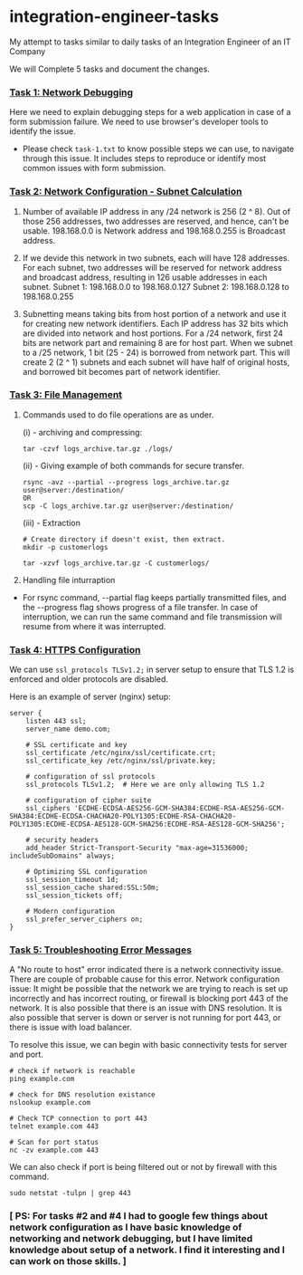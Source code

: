 # integration-engineer-tasks
My attempt to tasks similar to daily tasks of an Integration Engineer of an IT Company

We will Complete 5 tasks and document the changes. 

### <ins>Task 1: Network Debugging</ins>
Here we need to explain debugging steps for a web application in case of a form submission failure. 
We need to use browser's developer tools to identify the issue.

- Please check <code>task-1.txt</code> to know possible steps we can use, to navigate through this issue.
It includes steps to reproduce or identify most common issues with form submission. 

### <ins>Task 2: Network Configuration - Subnet Calculation</ins>

1. Number of available IP address in any /24 network is 256 (2 ^ 8).
Out of those 256 addresses, two addresses are reserved, and hence, can't be usable.
198.168.0.0 is Network address and 198.168.0.255 is Broadcast address. 

2. If we devide this network in two subnets, each will have 128 addresses.
For each subnet, two addresses will be reserved for network address and broadcast address, resulting in 126 usable addresses in each subnet. 
Subnet 1: 198.168.0.0 to 198.168.0.127
Subnet 2: 198.168.0.128 to 198.168.0.255

3. Subnetting means taking bits from host portion of a network and use it for creating new network identifiers. 
Each IP address has 32 bits which are divided into network and host portions.
For a /24 network, first 24 bits are network part and remaining 8 are for host part. 
When we subnet to a /25 network, 1 bit (25 - 24) is borrowed from network part.
This will create 2 (2 ^ 1) subnets and each subnet will have half of original hosts, and borrowed bit becomes part of network identifier.

### <ins>Task 3: File Management</ins>

1. Commands used to do file operations are as under.
    
    (i) - archiving and compressing:
    ```
    tar -czvf logs_archive.tar.gz ./logs/
    ```
    (ii) - Giving example of both commands for secure transfer.
    ```
    rsync -avz --partial --progress logs_archive.tar.gz user@server:/destination/
    OR
    scp -C logs_archive.tar.gz user@server:/destination/
    ```
    (iii) - Extraction
    ```
    # Create directory if doesn't exist, then extract.
    mkdir -p customerlogs

    tar -xzvf logs_archive.tar.gz -C customerlogs/
    ```

2. Handling file inturraption
- For rsync command, --partial flag keeps partially transmitted files, and the --progress flag shows progress of a file transfer. 
In case of interruption, we can run the same command and file transmission will resume from where it was interrupted. 

### <ins>Task 4: HTTPS Configuration</ins>
We can use <code>ssl_protocols TLSv1.2;</code>  in server setup to ensure that TLS 1.2 is enforced and older protocols are disabled.

Here is an example of server (nginx) setup:
```
server {
    listen 443 ssl;
    server_name demo.com;

    # SSL certificate and key
    ssl_certificate /etc/nginx/ssl/certificate.crt;
    ssl_certificate_key /etc/nginx/ssl/private.key;

    # configuration of ssl protocols
    ssl_protocols TLSv1.2;  # Here we are only allowing TLS 1.2
    
    # configuration of cipher suite 
    ssl_ciphers 'ECDHE-ECDSA-AES256-GCM-SHA384:ECDHE-RSA-AES256-GCM-SHA384:ECDHE-ECDSA-CHACHA20-POLY1305:ECDHE-RSA-CHACHA20-POLY1305:ECDHE-ECDSA-AES128-GCM-SHA256:ECDHE-RSA-AES128-GCM-SHA256';
    
    # security headers
    add_header Strict-Transport-Security "max-age=31536000; includeSubDomains" always;
    
    # Optimizing SSL configuration
    ssl_session_timeout 1d;
    ssl_session_cache shared:SSL:50m;
    ssl_session_tickets off;
    
    # Modern configuration
    ssl_prefer_server_ciphers on;
}
```

### <ins>Task 5: Troubleshooting Error Messages</ins>
A "No route to host" error indicated there is a network connectivity issue. 
There are couple of probable cause for this error.
Network configuration issue: It might be possible that the network we are trying to reach is set up incorrectly and has incorrect routing, or firewall is blocking port 443 of the network. It is also possible that there is an issue with DNS resolution. 
It is also possible that server is down or server is not running for port 443, or there is issue with load balancer. 

To resolve this issue, we can begin with basic connectivity tests for server and port.
```
# check if network is reachable
ping example.com

# check for DNS resolution existance
nslookup example.com

# Check TCP connection to port 443
telnet example.com 443

# Scan for port status
nc -zv example.com 443
```

We can also check if port is being filtered out or not by firewall with this command.
```
sudo netstat -tulpn | grep 443
```

### [ PS: For tasks #2 and #4 I had to google few things about network configuration as I have basic knowledge of networking and network debugging, but I have limited knowledge about setup of a network. I find it interesting and I can work on those skills. ]